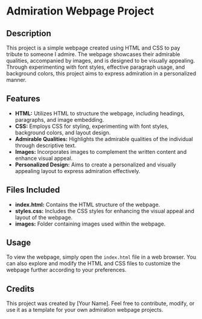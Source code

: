 # Admiration Webpage Project

## Description
This project is a simple webpage created using HTML and CSS to pay tribute to someone I admire. The webpage showcases their admirable qualities, accompanied by images, and is designed to be visually appealing. Through experimenting with font styles, effective paragraph usage, and background colors, this project aims to express admiration in a personalized manner.

## Features
- **HTML:** Utilizes HTML to structure the webpage, including headings, paragraphs, and image embedding.
- **CSS:** Employs CSS for styling, experimenting with font styles, background colors, and layout design.
- **Admirable Qualities:** Highlights the admirable qualities of the individual through descriptive text.
- **Images:** Incorporates images to complement the written content and enhance visual appeal.
- **Personalized Design:** Aims to create a personalized and visually appealing layout to express admiration effectively.

## Files Included
- **index.html:** Contains the HTML structure of the webpage.
- **styles.css:** Includes the CSS styles for enhancing the visual appeal and layout of the webpage.
- **images:** Folder containing images used within the webpage.

## Usage
To view the webpage, simply open the `index.html` file in a web browser. You can also explore and modify the HTML and CSS files to customize the webpage further according to your preferences.

## Credits
This project was created by [Your Name]. Feel free to contribute, modify, or use it as a template for your own admiration webpage projects.
